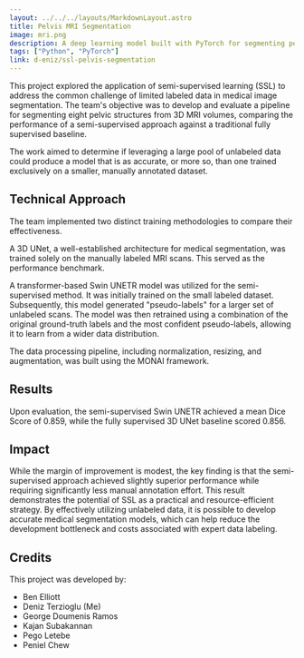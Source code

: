 ```yaml
---
layout: ../../../layouts/MarkdownLayout.astro
title: Pelvis MRI Segmentation
image: mri.png
description: A deep learning model built with PyTorch for segmenting pelvic structures in T2-weighted MRI images.
tags: ["Python", "PyTorch"]
link: d-eniz/ssl-pelvis-segmentation
---
```

This project explored the application of semi-supervised learning (SSL) to address the common challenge of limited labeled data in medical image segmentation. The team's objective was to develop and evaluate a pipeline for segmenting eight pelvic structures from 3D MRI volumes, comparing the performance of a semi-supervised approach against a traditional fully supervised baseline.

The work aimed to determine if leveraging a large pool of unlabeled data could produce a model that is as accurate, or more so, than one trained exclusively on a smaller, manually annotated dataset.

## Technical Approach

The team implemented two distinct training methodologies to compare their effectiveness.

A 3D UNet, a well-established architecture for medical segmentation, was trained solely on the manually labeled MRI scans. This served as the performance benchmark.

A transformer-based Swin UNETR model was utilized for the semi-supervised method. It was initially trained on the small labeled dataset. Subsequently, this model generated "pseudo-labels" for a larger set of unlabeled scans. The model was then retrained using a combination of the original ground-truth labels and the most confident pseudo-labels, allowing it to learn from a wider data distribution.

The data processing pipeline, including normalization, resizing, and augmentation, was built using the MONAI framework.

## Results

Upon evaluation, the semi-supervised Swin UNETR achieved a mean Dice Score of 0.859, while the fully supervised 3D UNet baseline scored 0.856.

## Impact

While the margin of improvement is modest, the key finding is that the semi-supervised approach achieved slightly superior performance while requiring significantly less manual annotation effort. This result demonstrates the potential of SSL as a practical and resource-efficient strategy. By effectively utilizing unlabeled data, it is possible to develop accurate medical segmentation models, which can help reduce the development bottleneck and costs associated with expert data labeling.

## Credits

This project was developed by:

- Ben Elliott
- Deniz Terzioglu (Me)
- George Doumenis Ramos
- Kajan Subakannan
- Pego Letebe
- Peniel Chew